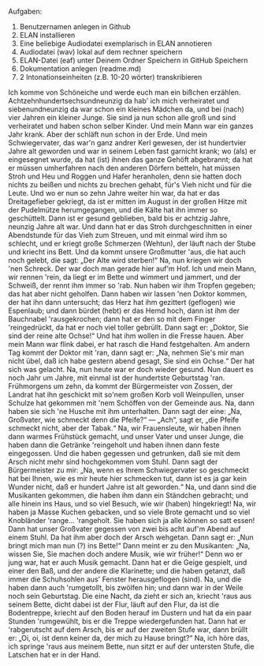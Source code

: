 Aufgaben:

1. Benutzernamen anlegen in Github
2. ELAN installieren
3. Eine beliebige Audiodatei exemplarisch in ELAN annotieren
4. Audiodatei (wav) lokal auf dem rechner speichern
5. ELAN-Datei (eaf) unter Deinem Ordner Speichern in GitHub Speichern
6. Dokumentation anlegen (readme.md)
7. 2 Intonationseinheiten (z.B. 10-20 wörter) transkribieren


Ich komme von Schöneiche und werde euch man ein bißchen erzählen.
Achtzehnhundertsechsundneunzig da hab' ich mich verheiratet und siebenundneunzig da war schon ein kleines Mädchen da, und bei (nach) vier Jahren ein kleiner Junge.
Sie sind ja nun schon alle groß und sind verheiratet und haben schon selber Kinder.
Und mein Mann war ein ganzes Jahr krank.
Aber der schläft nun schon in der Erde.
Und mein Schwiegervater, das war'n ganz andrer Kerl gewesen, der ist hundertvier Jahre alt geworden und war in seinem Leben fast garnicht krank; wo (als) er eingesegnet wurde, da hat (ist) ihnen das ganze Gehöft abgebrannt; da hat er müssen umherfahren nach den anderen Dörfern betteln, hat müssen Stroh und Heu und Roggen und Hafer heranholen, denn sie hatten doch nichts zu beißen und nichts zu brechen gehabt, für's Vieh nicht und für die Leute.
Und wo er nun so zehn Jahre weiter hin war, da hat er das Dreitagefieber gekriegt, da ist er mitten im August in der großen Hitze mit der Pudelmütze herumgegangen, und die Kälte hat ihn immer so geschüttelt.
Dann ist er gesund geblieben, bald bis er achtzig Jahre, neunzig Jahre alt war.
Und dann hat er das Stroh durchgeschnitten in einer Abendstunde für das Vieh zum Streuen, und mit einmal wird ihm so schlecht, und er kriegt große Schmerzen (Wehtun), der läuft nach der Stube und kriecht ins Bett.
Und da kommt unsere Großmutter 'aus, die hat auch noch gelebt, die sagt: „Der Alte wird sterben!“ 
Na, nun kriegen wir doch 'nen Schreck.
Der war doch man gerade hier auf'm Hof.
Ich und mein Mann, wir rennen 'rein, da liegt er im Bette und wimmert und jammert, und der Schweiß, der rennt ihm immer so 'rab.
Nun haben wir ihm Tropfen gegeben; das hat aber nicht geholfen.
Dann haben wir lassen 'nen Doktor kommen, der hat ihn dann untersucht; das Herz hat ihm gezittert (geflogen) wie Espenlaub; und dann bürdet (hebt) er das Hemd hoch, dann ist ihm der Bauchnabel 'rausgekrochen; dann hat er den so mit dem Finger 'reingedrückt, da hat er noch viel toller gebrüllt.
Dann sagt er: „Doktor, Sie sind der reine alte Ochse!“ 
Und hat ihm wollen in die Fresse hauen.
Aber mein Mann war flink dabei, er hat rasch die Hand festgehalten.
Am andern Tag kommt der Doktor mit 'ran, dann sagt er: „Na, nehmen Sie's mir man nicht übel, daß ich habe gestern abend gesagt, Sie sind ein Ochse.“ 
Der hat sich was gelacht.
Na, nun heute war er doch wieder gesund.
Nun dauert es noch Jahr um Jahre, mit einmal ist der hundertste Geburtstag 'ran.
Frühmorgens um zehn, da kommt der Bürgermeister von Zossen, der Landrat hat ihn geschickt mit so'nem großen Korb voll Weinpullen, unser Schulze hat gekommen mit 'nem Schöffen von der Gemeinde aus.
Na, dann haben sie sich 'ne Husche mit ihm unterhalten.
Dann sagt der eine: „Na, Großvater, wie schmeckt denn die Pfeife?“ — „Ach“, sagt er, „die Pfeife schmeckt nicht, aber der Tabak.“ 
Na, wir Frauensleute, wir haben ihnen dann warmes Frühstück gemacht, und unser Vater und unser Junge, die haben dann die Getränke 'reingeholt und haben ihnen dann feste eingegossen.
Und die haben gegessen und getrunken, daß sie mit dem Arsch nicht mehr sind hochgekommen vom Stuhl.
Dann sagt der Bürgermeister zu mir: „Na, wenn es Ihrem Schwiegervater so geschmeckt hat bei Ihnen, wie es mir heute hier schmecken tut, dann ist es ja gar kein Wunder nicht, daß er hundert Jahre ist alt geworden.“ 
Na, und dann sind die Musikanten gekommen, die haben ihm dann ein Ständchen gebracht; und alle hinein ins Haus, und so viel Besuch, wie wir (haben) hingekriegt! 
Na, wir haben ja Masse Kuchen gebacken, und so viele Brote gemacht und so viel Knobländer 'range… 'rangeholt.
Sie haben sich ja alle können so satt essen! 
Dann hat unser Großvater gegessen von zwei bis acht auf'm Abend auf einem Stuhl.
Da hat ihm aber doch der Arsch wehgetan.
Dann sagt er: „Nun bringt mich man nun (?) ins Bette!“
Dann meint er zu den Musikanten: „Na, wissen Sie, Sie machen doch andere Musik, wie wir früher!“ 
Denn wo er jung war, hat er auch Musik gemacht.
Dann hat er die Geige gespielt, und einer den Baß, und der andere die Klarinette; und die haben getanzt, daß immer die Schuhsohlen aus' Fenster herausgeflogen (sind).
Na, und die haben dann auch 'rumgetollt, bis zwölfen hin; und dann war in der Weile noch sein Geburtstag.
Die eine Nacht, da zieht er sich an, kriecht 'raus aus seinem Bette, dicht dabei ist der Flur, läuft auf den Flur, da ist die Bodentreppe, kriecht auf den Boden herauf im Dustern und hat da ein paar Stunden 'rumgewühlt, bis er die Treppe wiedergefunden hat.
Dann hat er 'rabgerutscht auf dem Arsch, bis er auf der zweiten Stufe war, dann brüllt er: „Oi, oi, ist denn keiner da, der mich zu Hause bringt?“ 
Na, ich höre das, ich springe 'raus aus meinem Bette, nun sitzt er auf der untersten Stufe, die Latschen hat er in der Hand.
